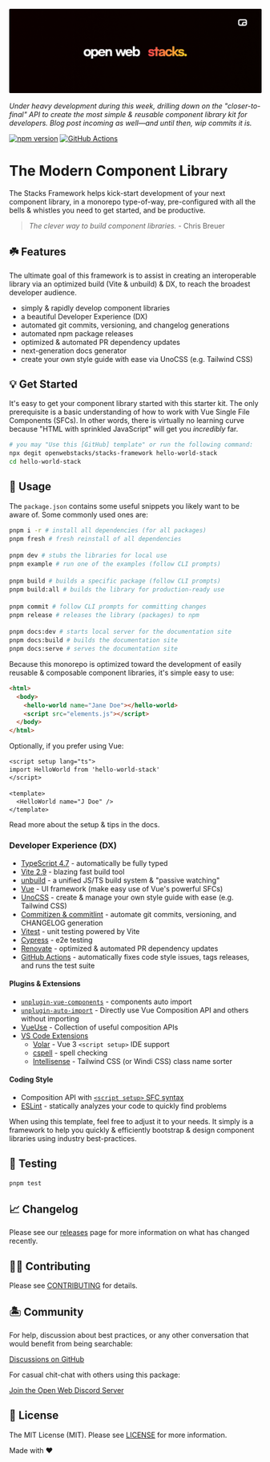 <p align="center"><img src=".github/art/social.png" alt="Social Card of Stacks"></p>

_Under heavy development during this week, drilling down on the "closer-to-final" API to create the most simple & reusable component library kit for developers. Blog post incoming as well—and until then, wip commits it is._

[![npm version][npm-version-src]][npm-version-href]
[![GitHub Actions][github-actions-src]][github-actions-href]
<!-- [![npm downloads][npm-downloads-src]][npm-downloads-href] -->
<!-- [![Codecov][codecov-src]][codecov-href] -->

# The Modern Component Library

The Stacks Framework helps kick-start development of your next component library, in a monorepo type-of-way, pre-configured with all the bells & whistles you need to get started, and be productive.

> _The clever way to build component libraries._ - Chris Breuer

## ☘️ Features

The ultimate goal of this framework is to assist in creating an interoperable library via an optimized build (Vite & unbuild) & DX, to reach the broadest developer audience.

- simply & rapidly develop component libraries
- a beautiful Developer Experience (DX)
- automated git commits, versioning, and changelog generations
- automated npm package releases
- optimized & automated PR dependency updates
- next-generation docs generator
- create your own style guide with ease via UnoCSS (e.g. Tailwind CSS)

## 💡 Get Started

It's easy to get your component library started with this starter kit. The only prerequisite is a basic understanding of how to work with Vue Single File Components (SFCs). In other words, there is virtually no learning curve because "HTML with sprinkled JavaScript" will get you _incredibly_ far.

```bash
# you may "Use this [GitHub] template" or run the following command:
npx degit openwebstacks/stacks-framework hello-world-stack
cd hello-world-stack
```

## 🤖 Usage

The `package.json` contains some useful snippets you likely want to be aware of. Some commonly used ones are:

```bash
pnpm i -r # install all dependencies (for all packages)
pnpm fresh # fresh reinstall of all dependencies

pnpm dev # stubs the libraries for local use
pnpm example # run one of the examples (follow CLI prompts)

pnpm build # builds a specific package (follow CLI prompts)
pnpm build:all # builds the library for production-ready use

pnpm commit # follow CLI prompts for committing changes
pnpm release # releases the library (packages) to npm

pnpm docs:dev # starts local server for the documentation site
pnpm docs:build # builds the documentation site
pnpm docs:serve # serves the documentation site
```

Because this monorepo is optimized toward the development of easily reusable & composable component libraries, it's simple easy to use:

```html
<html>
  <body>
    <hello-world name="Jane Doe"></hello-world>
    <script src="elements.js"></script>
  </body>
</html>
```

Optionally, if you prefer using Vue:

```vue
<script setup lang="ts">
import HelloWorld from 'hello-world-stack'
</script>

<template>
  <HelloWorld name="J Doe" />
</template>
```

Read more about the setup & tips in the docs.

### Developer Experience (DX)

- [TypeScript 4.7](https://www.typescriptlang.org/) - automatically be fully typed
- [Vite 2.9](https://vitejs.dev/) - blazing fast build tool
- [unbuild](https://github.com/unjs/unbuild) - a unified JS/TS build system & "passive watching"
- [Vue](https://vuejs.org/) - UI framework (make easy use of Vue's powerful SFCs)
- [UnoCSS](https://github.com/unocss/unocss) - create & manage your own style guide with ease (e.g. Tailwind CSS)
- [Commitizen & commitlint](https://www.npmjs.com/package/@commitlint/cz-commitlint) - automate git commits, versioning, and CHANGELOG generation
- [Vitest](https://github.com/vitest-dev/vitest) - unit testing powered by Vite
- [Cypress](https://cypress.io/) - e2e testing
- [Renovate](https://renovatebot.com/) - optimized & automated PR dependency updates
- [GitHub Actions](https://github.com/features/actions) - automatically fixes code style issues, tags releases, and runs the test suite

#### Plugins & Extensions

- [`unplugin-vue-components`](https://github.com/antfu/unplugin-vue-components) - components auto import
- [`unplugin-auto-import`](https://github.com/antfu/unplugin-auto-import) - Directly use Vue Composition API and others without importing
- [VueUse](https://github.com/antfu/vueuse) - Collection of useful composition APIs
- [VS Code Extensions](./.vscode/extensions.json)
  - [Volar](https://marketplace.visualstudio.com/items?itemName=johnsoncodehk.volar) - Vue 3 `<script setup>` IDE support
  - [cspell](https://marketplace.visualstudio.com/items?itemName=streetsidesoftware.code-spell-checker) - spell checking
  - [Intellisense](https://marketplace.visualstudio.com/items?itemName=voorjaar.windicss-intellisense) - Tailwind CSS (or Windi CSS) class name sorter

#### Coding Style

- Composition API with [`<script setup>` SFC syntax](https://github.com/vuejs/rfcs/pull/227)
- [ESLint](https://eslint.org/) - statically analyzes your code to quickly find problems

When using this template, feel free to adjust it to your needs. It simply is a framework to help you quickly & efficiently bootstrap & design component libraries using industry best-practices.

## 🧪 Testing

```bash
pnpm test
```

## 📈 Changelog

Please see our [releases](https://github.com/openwebstacks/stacks-framework/releases) page for more information on what has changed recently.

## 💪🏼 Contributing

Please see [CONTRIBUTING](.github/CONTRIBUTING.md) for details.

## 🏝 Community

For help, discussion about best practices, or any other conversation that would benefit from being searchable:

[Discussions on GitHub](https://github.com/openwebstacks/stacks-framework/discussions)

For casual chit-chat with others using this package:

[Join the Open Web Discord Server](https://discord.ow3.org)

## 📄 License

The MIT License (MIT). Please see [LICENSE](LICENSE.md) for more information.

Made with ❤️

<!-- Badges -->
[npm-version-src]: https://img.shields.io/npm/v/@ow3/hello-world-vue?style=flat-square
[npm-version-href]: https://npmjs.com/package/@ow3/hello-world-vue

[npm-downloads-src]: https://img.shields.io/npm/dm/@ow3/hello-world-vue?style=flat-square
[npm-downloads-href]: https://npmjs.com/package/@ow3/hello-world-vue

[github-actions-src]: https://img.shields.io/github/workflow/status/openwebstacks/stacks-framework/CI/main?style=flat-square
[github-actions-href]: https://github.com/openwebstacks/stacks-framework/actions?query=workflow%3Aci

<!-- [codecov-src]: https://img.shields.io/codecov/c/gh/openwebstacks/stacks-framework/main?style=flat-square
[codecov-href]: https://codecov.io/gh/openwebstacks/stacks-framework -->
